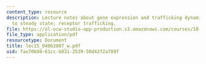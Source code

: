 ```yaml
---
content_type: resource
description: Lecture notes about gene expression and trafficking dynamics. Approach
  to steady state; receptor trafficking.
file: https://ol-ocw-studio-app-production.s3.amazonaws.com/courses/10-37-chemical-and-biological-reaction-engineering-spring-2007/fae70b8061ccb031253950d42f2a789f_lec15_04062007_w.pdf
file_type: application/pdf
resourcetype: Document
title: lec15_04062007_w.pdf
uid: fae70b80-61cc-b031-2539-50d42f2a789f
---
```

